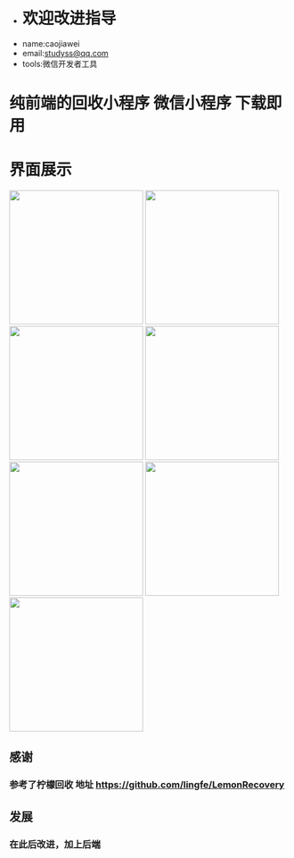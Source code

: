 * # 欢迎改进指导
* name:caojiawei
* email:studyss@qq.com
* tools:微信开发者工具
# 纯前端的回收小程序  微信小程序  下载即用
# 界面展示
<p float="left">
  <img src="https://img-blog.csdnimg.cn/7bffc1cf19a641049a8666fca834a457.png?x-oss-process=image/watermark,type_d3F5LXplbmhlaQ,shadow_50,text_Q1NETiBA6ZOB6ZSF6YeM5rS7552A55qE5aSn6bmF,size_20,color_FFFFFF,t_70,g_se,x_16" width="240px" />
  <img src="https://img-blog.csdnimg.cn/9c99b93ddafd4d6facf6670bec77217c.png?x-oss-process=image/watermark,type_d3F5LXplbmhlaQ,shadow_50,text_Q1NETiBA6ZOB6ZSF6YeM5rS7552A55qE5aSn6bmF,size_20,color_FFFFFF,t_70,g_se,x_16" width="240px" /> 
  <img src="https://img-blog.csdnimg.cn/60d0b5f498bf411eb4231774b842378a.png?x-oss-process=image/watermark,type_d3F5LXplbmhlaQ,shadow_50,text_Q1NETiBA6ZOB6ZSF6YeM5rS7552A55qE5aSn6bmF,size_20,color_FFFFFF,t_70,g_se,x_16" width="240px" />
  <img src="https://img-blog.csdnimg.cn/541e0465166d4035977f2a667e573333.png?x-oss-process=image/watermark,type_d3F5LXplbmhlaQ,shadow_50,text_Q1NETiBA6ZOB6ZSF6YeM5rS7552A55qE5aSn6bmF,size_20,color_FFFFFF,t_70,g_se,x_16" width="240px" />
  <img src="https://img-blog.csdnimg.cn/95df74574ed246878202c768acfca1ae.png?x-oss-process=image/watermark,type_d3F5LXplbmhlaQ,shadow_50,text_Q1NETiBA6ZOB6ZSF6YeM5rS7552A55qE5aSn6bmF,size_20,color_FFFFFF,t_70,g_se,x_16" width="240px" />
  <img src="https://img-blog.csdnimg.cn/4724f382e4d442c1b3452d8a886f822a.png?x-oss-process=image/watermark,type_d3F5LXplbmhlaQ,shadow_50,text_Q1NETiBA6ZOB6ZSF6YeM5rS7552A55qE5aSn6bmF,size_20,color_FFFFFF,t_70,g_se,x_16" width="240px" />
  <img src="https://img-blog.csdnimg.cn/8085bbdff9aa41fbb16f326b43d238d7.png?x-oss-process=image/watermark,type_d3F5LXplbmhlaQ,shadow_50,text_Q1NETiBA6ZOB6ZSF6YeM5rS7552A55qE5aSn6bmF,size_20,color_FFFFFF,t_70,g_se,x_16" width="240px" />
</p>


## 感谢  
### 参考了柠檬回收  地址 https://github.com/lingfe/LemonRecovery 
## 发展  
### 在此后改进，加上后端
